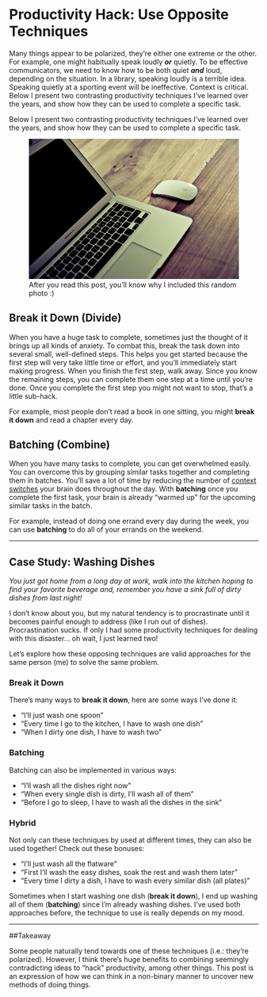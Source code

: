 # Productivity Hack: Use Opposite Techniques

Many things appear to be polarized, they’re either one extreme or the other. For example, one might habitually speak loudly ***or*** quietly. To be effective communicators, we need to know how to be both quiet ***and*** loud, depending on the situation. In a library, speaking loudly is a terrible idea. Speaking quietly at a sporting event will be ineffective. Context is critical.
Below I present two contrasting productivity techniques I’ve learned over the years, and show how they can be used to complete a specific task.

Below I present two contrasting productivity techniques I’ve learned over the years, and show how they can be used to complete a specific task.

<figure>
<img src="./mac.jpg" alt="MacBook on a desk"/>
<figcaption>After you read this post, you’ll know why I included this random photo :)</figcaption>
</figure>

## Break it Down (Divide)

When you have a huge task to complete, sometimes just the thought of it brings up all kinds of anxiety. To combat this, break the task down into several small, well-defined steps. This helps you get started because the first step will very take little time or effort, and you’ll immediately start making progress. When you finish the first step, walk away. Since you know the remaining steps, you can complete them one step at a time until you’re done. Once you complete the first step you might not want to stop, that’s a little sub-hack.

For example, most people don’t read a book in one sitting, you might **break it down** and read a chapter every day.

## Batching (Combine)

When you have many tasks to complete, you can get overwhelmed easily. You can overcome this by grouping similar tasks together and completing them in batches. You’ll save a lot of time by reducing the number of [context switches](https://en.wikipedia.org/wiki/Context_switch) your brain does throughout the day. With **batching** once you complete the first task, your brain is already “warmed up” for the upcoming similar tasks in the batch.

For example, instead of doing one errand every day during the week, you can use **batching** to do all of your errands on the weekend.

<hr>

## Case Study: Washing Dishes

*You just got home from a long day at work, walk into the kitchen hoping to find your favorite beverage and, remember you have a sink full of dirty dishes from last night!*

I don’t know about you, but my natural tendency is to procrastinate until it becomes painful enough to address (like I run out of dishes). Procrastination sucks. If only I had some productivity techniques for dealing with this disaster… oh wait, I just learned two!

Let’s explore how these opposing techniques are valid approaches for the same person (me) to solve the same problem.

### Break it Down

There’s many ways to **break it down**, here are some ways I’ve done it:

* “I’ll just wash one spoon”
* “Every time I go to the kitchen, I have to wash one dish”
* “When I dirty one dish, I have to wash two”

### Batching

Batching can also be implemented in various ways:

* “I’ll wash all the dishes right now”
* “When every single dish is dirty, I’ll wash all of them”
* “Before I go to sleep, I have to wash all the dishes in the sink”

### Hybrid

Not only can these techniques by used at different times, they can also be used together! Check out these bonuses:

* “I’ll just wash all the flatware”
* “First I’ll wash the easy dishes, soak the rest and wash them later”
* “Every time I dirty a dish, I have to wash every similar dish (all plates)”

Sometimes when I start washing one dish (**break it down**), I end up washing all of them (**batching**) since I’m already washing dishes. I’ve used both approaches before, the technique to use is really depends on my mood.

<hr>

##Takeaway

Some people naturally tend towards one of these techniques (i.e.: they’re polarized). However, I think there’s huge benefits to combining seemingly contradicting ideas to “hack” productivity, among other things. This post is an expression of how we can think in a non-binary manner to uncover new methods of doing things.